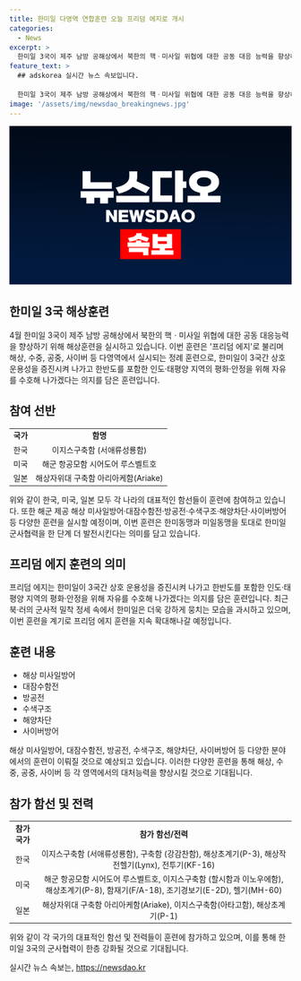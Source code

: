 ```yaml
---
title: 한미일 다영역 연합훈련 오늘 프리덤 에지로 개시
categories:
  - News
excerpt: >
  한미일 3국이 제주 남방 공해상에서 북한의 핵ㆍ미사일 위협에 대한 공동 대응 능력을 향상하기 위한 해상훈련을 실시 중이다. 프리덤 에지(Freedom Edge) 연합훈련은 해상, 수중, 공중, 사이버 등에서 다영역 훈련으로 한미일 군사협력을 더욱 발전시키는 의미를 담고 있다. 이번 훈련에는 미 항모, 이지스구축함 등이 참가하며, 해상 미사일방어, 대잠수함전, 방공전, 수색구조, 해양차단, 사이버방어 등이 예정되어 있다. 한미일은 프리덤 에지 훈련을 통해 상호운용성을 증진시키고 인도·태평양 지역의 평화와 안정을 위해 노력할 계획이다.
feature_text: >
  ## adskorea 실시간 뉴스 속보입니다.

  한미일 3국이 제주 남방 공해상에서 북한의 핵ㆍ미사일 위협에 대한 공동 대응 능력을 향상하기 위한 해상훈련을 실시 중이다. 프리덤 에지(Freedom Edge) 연합훈련은 해상, 수중, 공중, 사이버 등에서 다영역 훈련으로 한미일 군사협력을 더욱 발전시키는 의미를 담고 있다. 이번 훈련에는 미 항모, 이지스구축함 등이 참가하며, 해상 미사일방어, 대잠수함전, 방공전, 수색구조, 해양차단, 사이버방어 등이 예정되어 있다. 한미일은 프리덤 에지 훈련을 통해 상호운용성을 증진시키고 인도·태평양 지역의 평화와 안정을 위해 노력할 계획이다.
image: '/assets/img/newsdao_breakingnews.jpg'
---
```


<p><img src="/assets/img/newsdao_breakingnews.jpg" alt="adskorea 속보" /></p>

<h2 data-ke-size="size26">한미일 3국 해상훈련</h2>

<p data-ke-size="size16">4월 한미일 3국이 제주 남방 공해상에서 북한의 핵ㆍ미사일 위협에 대한 공동 대응능력을 향상하기 위해 해상훈련을 실시하고 있습니다. 이번 훈련은 '프리덤 에지'로 불리며 해상, 수중, 공중, 사이버 등 다영역에서 실시되는 정례 훈련으로, 한미일이 3국간 상호 운용성을 증진시켜 나가고 한반도를 포함한 인도·태평양 지역의 평화·안정을 위해 자유를 수호해 나가겠다는 의지를 담은 훈련입니다.</p>

<h2 data-ke-size="size26">참여 선반</h2>

<table>
  <tbody>
    <tr>
      <td style="text-align: center; height: 17px;"><b>국가</b></td>
      <td style="text-align: center; height: 17px;"><b>함명</b></td>
    </tr>
    <tr>
      <td style="text-align: center; height: 17px;">한국</td>
      <td style="text-align: center; height: 17px;">이지스구축함 (서애류성룡함)</td>
    </tr>
    <tr>
      <td style="text-align: center; height: 17px;">미국</td>
      <td style="text-align: center; height: 17px;">해군 항공모함 시어도어 루스벨트호</td>
    </tr>
    <tr>
      <td style="text-align: center; height: 17px;">일본</td>
      <td style="text-align: center;">해상자위대 구축함 아리아케함(Ariake)</td>
    </tr>
  </tbody>
</table>

<p data-ke-size="size16">위와 같이 한국, 미국, 일본 모두 각 나라의 대표적인 함선들이 훈련에 참여하고 있습니다. 또한 해군 제공 해상 미사일방어·대잠수함전·방공전·수색구조·해양차단·사이버방어 등 다양한 훈련을 실시할 예정이며, 이번 훈련은 한미동맹과 미일동맹을 토대로 한미일 군사협력을 한 단계 더 발전시킨다는 의미를 담고 있습니다.</p>

<h2 data-ke-size="size26">프리덤 에지 훈련의 의미</h2>

<p data-ke-size="size16">프리덤 에지는 한미일이 3국간 상호 운용성을 증진시켜 나가고 한반도를 포함한 인도·태평양 지역의 평화·안정을 위해 자유를 수호해 나가겠다는 의지를 담은 훈련입니다. 최근 북·러의 군사적 밀착 정세 속에서 한미일은 더욱 강하게 뭉치는 모습을 과시하고 있으며, 이번 훈련을 계기로 프리덤 에지 훈련을 지속 확대해나갈 예정입니다.</p>

<h2 data-ke-size="size26">훈련 내용</h2>

<ul>
  <li>해상 미사일방어</li>
  <li>대잠수함전</li>
  <li>방공전</li>
  <li>수색구조</li>
  <li>해양차단</li>
  <li>사이버방어</li>
</ul>

<p data-ke-size="size16">해상 미사일방어, 대잠수함전, 방공전, 수색구조, 해양차단, 사이버방어 등 다양한 분야에서의 훈련이 이뤄질 것으로 예상되고 있습니다. 이러한 다양한 훈련을 통해 해상, 수중, 공중, 사이버 등 각 영역에서의 대처능력을 향상시킬 것으로 기대됩니다.</p>

<h2 data-ke-size="size26">참가 함선 및 전력</h2>

<table>
  <tbody>
    <tr>
      <td style="text-align: center; height: 17px;"><b>참가 국가</b></td>
      <td style="text-align: center; height: 17px;"><b>참가 함선/전력</b></td>
    </tr>
    <tr>
      <td style="text-align: center; height: 17px;">한국</td>
      <td style="text-align: center; height: 17px;">이지스구축함 (서애류성룡함), 구축함 (강감찬함), 해상초계기(P-3), 해상작전헬기(Lynx), 전투기(KF-16)</td>
    </tr>
    <tr>
      <td style="text-align: center; height: 17px;">미국</td>
      <td style="text-align: center;">해군 항공모함 시어도어 루스벨트호, 이지스구축함 (할시함과 이노우에함), 해상초계기(P-8), 함재기(F/A-18), 조기경보기(E-2D), 헬기(MH-60)</td>
    </tr>
    <tr>
      <td style="text-align: center; height: 17px;">일본</td>
      <td style="text-align: center;">해상자위대 구축함 아리아케함(Ariake), 이지스구축함(아타고함), 해상초계기(P-1)</td>
    </tr>
  </tbody>
</table>

<p data-ke-size="size16">위와 같이 각 국가의 대표적인 함선 및 전력들이 훈련에 참가하고 있으며, 이를 통해 한미일 3국의 군사협력이 한층 강화될 것으로 기대됩니다.</p>
실시간 뉴스 속보는, <a href="https://newsdao.kr" rel="dofollow">https://newsdao.kr</a>


